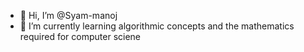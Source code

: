 - 👋 Hi, I’m @Syam-manoj
- 🌱 I’m currently learning algorithmic concepts and the mathematics required for computer sciene

<!---
Syam-manoj/Syam-manoj is a ✨ special ✨ repository because its `README.md` (this file) appears on your GitHub profile.
You can click the Preview link to take a look at your changes.
--->
